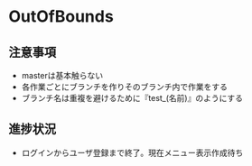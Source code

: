 # OutOfBounds
## 注意事項
- masterは基本触らない
- 各作業ごとにブランチを作りそのブランチ内で作業をする
- ブランチ名は重複を避けるために『test_(名前)』のようにする

## 進捗状況
- ログインからユーザ登録まで終了。現在メニュー表示作成待ち
